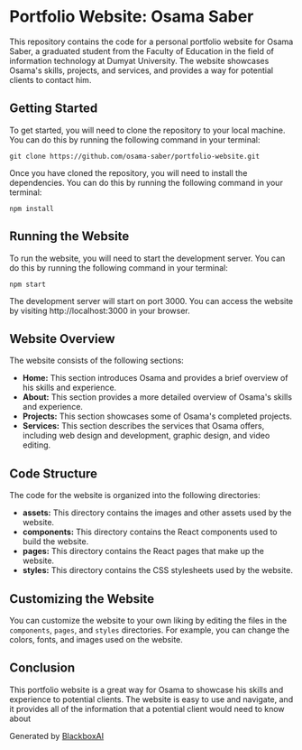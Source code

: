 # Portfolio Website: Osama Saber

This repository contains the code for a personal portfolio website for Osama Saber, a graduated student from the Faculty of Education in the field of information technology at Dumyat University. The website showcases Osama's skills, projects, and services, and provides a way for potential clients to contact him.

## Getting Started

To get started, you will need to clone the repository to your local machine. You can do this by running the following command in your terminal:

```
git clone https://github.com/osama-saber/portfolio-website.git
```

Once you have cloned the repository, you will need to install the dependencies. You can do this by running the following command in your terminal:

```
npm install
```

## Running the Website

To run the website, you will need to start the development server. You can do this by running the following command in your terminal:

```
npm start
```

The development server will start on port 3000. You can access the website by visiting http://localhost:3000 in your browser.

## Website Overview

The website consists of the following sections:

- **Home:** This section introduces Osama and provides a brief overview of his skills and experience.
- **About:** This section provides a more detailed overview of Osama's skills and experience.
- **Projects:** This section showcases some of Osama's completed projects.
- **Services:** This section describes the services that Osama offers, including web design and development, graphic design, and video editing.

## Code Structure

The code for the website is organized into the following directories:

- **assets:** This directory contains the images and other assets used by the website.
- **components:** This directory contains the React components used to build the website.
- **pages:** This directory contains the React pages that make up the website.
- **styles:** This directory contains the CSS stylesheets used by the website.

## Customizing the Website

You can customize the website to your own liking by editing the files in the `components`, `pages`, and `styles` directories. For example, you can change the colors, fonts, and images used on the website.

## Conclusion

This portfolio website is a great way for Osama to showcase his skills and experience to potential clients. The website is easy to use and navigate, and it provides all of the information that a potential client would need to know about

Generated by [BlackboxAI](https://www.blackbox.ai)
